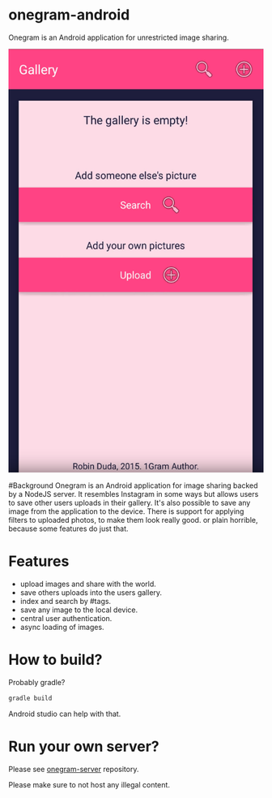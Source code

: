 # onegram-android
Onegram is an Android application for unrestricted image sharing.
 
![](onegram.png)

#Background
Onegram is an Android application for image sharing backed by a NodeJS server. It resembles Instagram in some ways but allows users to save other users uploads in their gallery. It's also possible to save any image from the application to the device. There is support for applying filters to uploaded photos, to make them look really good. or plain horrible, because some features do just that.

# Features
- upload images and share with the world.
- save others uploads into the users gallery.
- index and search by #tags.
- save any image to the local device.
- central user authentication.
- async loading of images.

# How to build?
Probably gradle? 

```groovy
gradle build
```

Android studio can help with that.

# Run your own server?

Please see [onegram-server](https://github.com/codingchili/onegram-server) repository. 

Please make sure to not host any illegal content.
